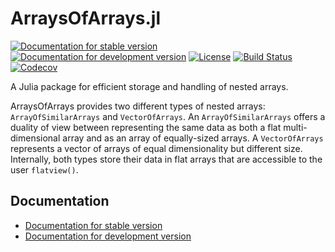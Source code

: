 # ArraysOfArrays.jl

[![Documentation for stable version](https://img.shields.io/badge/docs-stable-blue.svg)](https://JuliaArrays.github.io/ArraysOfArrays.jl/stable)
[![Documentation for development version](https://img.shields.io/badge/docs-dev-blue.svg)](https://JuliaArrays.github.io/ArraysOfArrays.jl/dev)
[![License](http://img.shields.io/badge/license-MIT-brightgreen.svg?style=flat)](LICENSE.md)
[![Build Status](https://github.com/oschulz/ArraysOfArrays.jl/workflows/CI/badge.svg?branch=main)](https://github.com/oschulz/ArraysOfArrays.jl/actions?query=workflow%3ACI)
[![Codecov](https://codecov.io/gh/JuliaArrays/ArraysOfArrays.jl/branch/main/graph/badge.svg)](https://codecov.io/gh/JuliaArrays/ArraysOfArrays.jl)


A Julia package for efficient storage and handling of nested arrays.

ArraysOfArrays provides two different types of nested arrays: `ArrayOfSimilarArrays` and `VectorOfArrays`.
An `ArrayOfSimilarArrays` offers a duality of view between representing the same data as both a flat multi-dimensional array and as an array of equally-sized arrays. A `VectorOfArrays` represents a vector of arrays of equal dimensionality but different size. Internally, both types store their data in flat arrays that are accessible to the user `flatview()`.

## Documentation

* [Documentation for stable version](https://JuliaArrays.github.io/ArraysOfArrays.jl/stable)
* [Documentation for development version](https://JuliaArrays.github.io/ArraysOfArrays.jl/dev)
